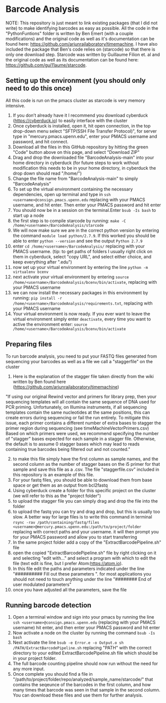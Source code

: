 # Barcode Analysis

NOTE: This repository is just meant to link existing packages (that I did not write) to make identifying barcodes as easy as possible. All the code in the "PythonFuntions" folder is written by Ben Emert (with a couple modifications) and the original code as well as it's documentation can be found here: https://github.com/arjunrajlaboratory/timemachine. I have also included the package that Ben's code relies on (starcode) so that there is only one download step. Starcode was written by Guillaume Filion et. al and the original code as well as its documentation can be found here: https://github.com/gui11aume/starcode.

## Setting up the environment (you should only need to do this once)
   All this code is run on the pmacs cluster as starcode is very memory intensive.
 1. If you don’t already have it I recommend you download cyberduck (https://cyberduck.io) to easily interface with the cluster
 2. Once cyberduck is installed, open it, hit open connection, in the top drop-down menu select "SFTP(SSH File Transfer Protocol)", for server type in "mercury.pmacs.upenn.edu", enter your PMACS username and password, and hit connect.
 3. Download all the files in this GitHub repository by hitting the green "Code" button above on this page, and select "Download ZIP"
 4. Drag and drop the downloaded file "BarcodeAnalysis-main" into your home directory in cyberduck (for future steps to work without modification this needs to be in your home directory, in cyberduck the drop down should read "/home/<username>")
 5. Change the file name from "BarcodeAnalysis-main" to simply "BarcodeAnalysis"
 6. To set up the virtual environment containing the necessary dependencies, open up terminal and type in `ssh <username>@consign.pmacs.upenn.edu` replacing <username> with your PMACS username, and hit enter. Then enter your PMACS password and hit enter
 7. You should now be in a session on the terminal.Enter `bsub -Is bash` to start up a node
 8. the first step is to compile starcode by running: `make -C /home/<username>/BarcodeAnalysis/starcode`
 8. We will now make sure we are in the correct python version by entering the command `module load python/2.7.9`. If this worked you should be able to enter `python --version` and see the output `Python 2.7.9`
 9. enter `cd /home/<username>/BarcodeAnalysis/` replacing <username> with your PMACS username. (tip: to get paths of folders I usually right click on them in cyberduck, select "copy URL", and select either choice, and keep everything after ".edu")
 10. now set up your virtual environment by entering the line `python -m virtualenv bcenv`
 11. next activate your virtual environment by entering `source /home/<username>/BarcodeAnalysis/bcenv/bin/activate`, replacing <username> with your PMACS username
 12. we can now install the necessary packages in this environment by running: `pip install -r /home/<username>/BarcodeAnalysis/requirements.txt`, replacing <username> with your PMACS username
 13. Your virtual environment is now ready. If you ever want to leave the virtual environment simply enter `deactivate`, every time you want to active the environment enter: `source /home/<username>/BarcodeAnalysis/bcenv/bin/activate`


## Preparing files
  To run barcode analysis, you need to put your FASTQ files generated from sequencing your barcodes as well as a file we call a "staggerfile" on the cluster
  1. Here is the explanation of the stagger file taken directly from the wiki written by Ben found here (https://github.com/arjunrajlaboratory/timemachine)
  
"If using our original Rewind vector and primers for library prep, then your sequencing templates will all contain the same sequence of DNA used for PCR priming. Unfortunately, on Illumina instruments, if all sequencing templates contain the same nucleotides at the same positions, this can create errors during sequencing or fail the run entirely. To mitigate this issue, each primer contains a different number of extra bases to stagger the primer region during sequencing (see timeMachineVectorPrimers.csv)
Based on which primers were used, we recommend specifying the number of "stagger" bases expected for each sample in a stagger file. Otherwise, the default is to assume 0 stagger bases which may lead to reads containing true barcodes being filtered out and not counted."

  2. to make this file simply have the first column as sample names, and the second column as the number of stagger bases on the i5 primer for that sample and save this file as a .csv. The file "staggerfile.csv" included in this repository is an example of this file.
  3. For your fastq files, you should be able to download them from base space or get them as an output from bcl2fastq
  4. Using cyberduck create a folder for this specific project on the cluster (we will refer to this as the "project folder")
  5. to upload the stagger file you can simply drag and drop the file into the folder
  6. to upload the fastq you can try and drag and drop, but this is usually too slow. A better way for large files is to write this command in terminal `rsync -rav /path/containing/fastq/files <username>@mercury.pmacs.upenn.edu:/path/to/project/folder` replacing with correct paths and your username. it will then prompt you for your PMACS password and allow you to start transferring
  7. In the same project folder add a copy of the "ExtractBarcodePipeline.sh" file
  8. open the copied "ExtractBarcodePipeline.sh" file by right clicking on it and selecting "edit with..." and select a program with which to edit the file (text edit is fine, but I prefer Atom:https://atom.io).
  9. In this file edit the paths and parameters indicated under the line "########## Fill out these parameters ". for most applications you should not need to touch anything under the line "######## End of user modulated parameters"
  10. once you have adjusted all the parameters, save the file
  
  ## Running barcode detection
 1. Open a terminal window and sign into your pmacs by running the line `ssh <username>@consign.pmacs.upenn.edu` (replacing <username> with your PMACS username) hit enter, and then enter your PMACS password and hit enter
 2. Now activate a node on the cluster by running the command `bsub -Is bash`
 3. Next activate the line `bsub -e Error.e -o Output.o sh /PATH/ExtractBarcodePipeline.sh` replacing "PATH" with the correct directory to your edited ExtractBarcodePipeline.sh file which should be in your project folder.
 4. The full barcode counting pipeline should now run without the need for any more input.
 5. Once complete you should find a file in "/path/to/project/folder/repo/analyzed/sample_name/starcode/" that contains the seqeunce of the barcodes in the first column, and how many times that barcode was seen in that sample in the second column. You can download these files and use them for further analysis.




